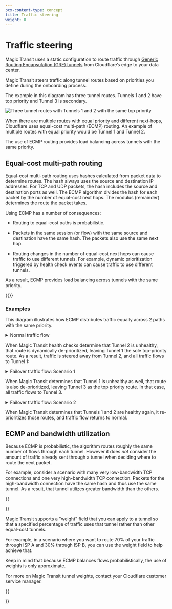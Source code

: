 ```yaml
---
pcx-content-type: concept
title: Traffic steering
weight: 0
---
```


# Traffic steering

Magic Transit uses a static configuration to route traffic through [Generic Routing Encapsulation (GRE) tunnels](/magic-transit/about/tunnels-and-encapsulation/) from Cloudflare’s edge to your data center.

Magic Transit steers traffic along tunnel routes based on priorities you define during the onboarding process.

The example in this diagram has three tunnel routes. Tunnels 1 and 2 have top priority and Tunnel 3 is secondary.

![Three tunnel routes with Tunnels 1 and 2 with the same top priority](/magic-transit/static/mt-traffic-steering-ecmp-baseline.png)

When there are multiple routes with equal priority and different next-hops, Cloudflare uses equal-cost multi-path (ECMP) routing. An example of multiple routes with equal priority would be Tunnel 1 and Tunnel 2.

The use of ECMP routing provides load balancing across tunnels with the same priority.

## Equal-cost multi-path routing

Equal-cost multi-path routing uses hashes calculated from packet data to determine routes. The hash always uses the source and destination IP addresses. For TCP and UDP packets, the hash includes the source and destination ports as well. The ECMP algorithm divides the hash for each packet by the number of equal-cost next hops. The modulus (remainder) determines the route the packet takes.

Using ECMP has a number of consequences:

- Routing to equal-cost paths is probabilistic.

- Packets in the same session (or flow) with the same source and destination have the same hash. The packets also use the same next hop.

- Routing changes in the number of equal-cost next hops can cause traffic to use different tunnels. For example, dynamic prioritization triggered by health check events can cause traffic to use different tunnels.

As a result, ECMP provides load balancing across tunnels with the same priority.

{{<render file="_ecmp-flow-hashing.md">}}

### Examples

This diagram illustrates how ECMP distributes traffic equally across 2 paths with the same priority.

<details>
<summary>
  Normal traffic flow
</summary>
  <div class="special-class" markdown="1">

![Traffic flow to Tunnels 1 and 2 using ECMP](/magic-transit/static/mt-traffic-steering-ecmp-normal.png)

</div>
</details>

When Magic Transit health checks determine that Tunnel 2 is unhealthy, that route is dynamically de-prioritized, leaving Tunnel 1 the sole top-priority route. As a result, traffic is steered away from Tunnel 2, and all traffic flows to Tunnel 1:

<details>
<summary>
  Failover traffic flow: Scenario 1
</summary>
  <div class="special-class" markdown="1">

![All traffic flowing to Tunnel 1 because of unhealthy Tunnel 2](/magic-transit/static/mt-traffic-steering-ecmp-failure-1.png)

</div>
</details>

When Magic Transit determines that Tunnel 1 is unhealthy as well, that route is also de-prioritized, leaving Tunnel 3 as the top priority route. In that case, all traffic flows to Tunnel 3.

<details>
<summary>
  Failover traffic flow: Scenario 2
</summary>
  <div class="special-class" markdown="1">

![All traffic flowing to Tunnel 3 because of unhealthy Tunnels 1 and 2](/magic-transit/static/mt-traffic-steering-ecmp-failure-2.png)

</div>
</details>

When Magic Transit determines that Tunnels 1 and 2 are healthy again, it re-prioritizes those routes, and traffic flow returns to normal.

## ECMP and bandwidth utilization

Because ECMP is probabilistic, the algorithm routes roughly the same number of flows through each tunnel. However it does _not_ consider the amount of traffic already sent through a tunnel when deciding where to route the next packet.

For example, consider a scenario with many very low-bandwidth TCP connections and one very high-bandwidth TCP connection. Packets for the high-bandwidth connection have the same hash and thus use the same tunnel. As a result, that tunnel utilizes greater bandwidth than the others.

{{<Aside type="note" header="Note">}}

Magic Transit supports a "weight" field that you can apply to a tunnel so that a specified percentage of traffic uses that tunnel rather than other equal-cost tunnels.

For example, in a scenario where you want to route 70% of your traffic through ISP A and 30% through ISP B, you can use the weight field to help achieve that.

Keep in mind that because ECMP balances flows probabilistically, the use of weights is only approximate.

For more on Magic Transit tunnel weights, contact your Cloudflare customer service manager.

{{</Aside>}}
